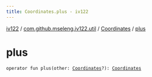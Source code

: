 ```yaml
---
title: Coordinates.plus - iv122
---
```


[iv122](../../index.md) / [com.github.mseleng.iv122.util](../index.md) / [Coordinates](index.md) / [plus](.)

# plus

`operator fun plus(other: `[`Coordinates`](index.md)`?): `[`Coordinates`](index.md)